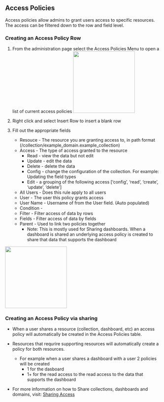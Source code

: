 ## Access Policies
Access policies allow admins to grant users access to specific resources. The access can be filtered down to the row and field level.



### Creating an Access Policy Row
1. From the administration page select the Access Policies Menu to open a list of current access policies
<img src="../assets/access_policies_1.png"  style="width:200px" class="border"></img>

2. Right click and select Insert Row to insert a blank row
3. Fill out the appropriate fields 
   * Resouce - The resource you are granting access to, in path format (/collection/example_domain.example_collection) 
   * Access - The type of access granted to the resource
      * Read -  view the data but not edit
      * Update -  edit the data 
      * Delete -  delete the data
      * Config - change the configuration of the collection. For example: Updating the field types
      * Edit - a grouping of the following access [‘config’, ‘read’, ‘create’, ‘update’, ‘delete’]
   * All Users - Does this rule apply to all users
   * User - The user this policy grants access
   * User Name - Username of from the User field. (Auto populated)
   * Condition - 
   * Filter - Filter access of data by rows
   * Fields - Filter access of data by fields
   * Parent - Used to link two policies together
      * Note: This is mostly used for Sharing dashboards. When a dashboard is shared an underlying access policy is created to share that data that supports the dashboard

<img src="../assets/access_policies_1.png"  style="width:200px" class="border"></img>


### Creating an Access Policy via sharing
* When a user shares a resource (collection, dashboard, etc) an access policy will automatically be created in the Access Policies table.
* Resources that requrire supporting resources will automatically create a policy for both resources.
    * For example when a user shares a dashboard with a user 2 policies will be created 
      * 1 for the dasboard
      * 1+ for the read access to the read access to the data that supports the dashboard

* For more information on how to Share collections, dashboards and domains, visit: [Sharing Access](/docs/how_to/sharing_access.md)
